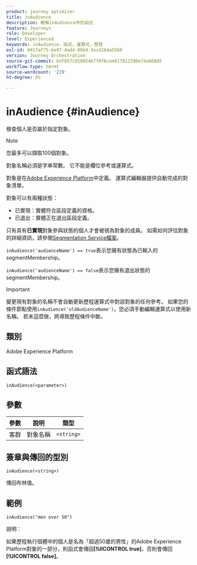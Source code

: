 ```yaml
---
product: journey optimizer
title: inAudience
description: 瞭解inAudience中的函式
feature: Journeys
role: Developer
level: Experienced
keywords: inAudience，函式，運算式，歷程
exl-id: 8417af75-6e97-4ad4-86b4-3ecd264a5560
version: Journey Orchestration
source-git-commit: bdf857c010854b7f0f6ce4817012398e74a068d5
workflow-type: tm+mt
source-wordcount: '229'
ht-degree: 5%

---
```


# inAudience {#inAudience}

檢查個人是否屬於指定對象。

>[!NOTE]
>
>您最多可以擷取100個對象。

對象名稱必須是字串常數。 它不能是欄位參考或運算式。

對象是在[Adobe Experience Platform](https://platform.adobe.com/audience/overview)中定義。 運算式編輯器提供自動完成的對象清單。

對象可以有兩種狀態：

* 已實現：實體符合區段定義的資格。
* 已退出：實體正在退出區段定義。

只有具有&#x200B;**已實現**&#x200B;對象參與狀態的個人才會被視為對象的成員。 如需如何評估對象的詳細資訊，請參閱[Segmentation Service檔案](https://experienceleague.adobe.com/docs/experience-platform/segmentation/tutorials/evaluate-a-segment.html#interpret-segment-results)。

`inAudience('audienceName') == true`表示您擁有狀態為已輸入的segmentMembership。

`inAudience('audienceName') == false`表示您擁有退出狀態的segmentMembership。


>[!IMPORTANT]
>
>變更現有對象的名稱不會自動更新歷程運算式中對該對象的任何參考。 如果您的條件節點使用`inAudience('oldAudienceName')`，您必須手動編輯運算式以使用新名稱。 若未這麼做，將導致歷程條件中斷。

## 類別

Adobe Experience Platform

## 函式語法

`inAudience(<parameter>)`

## 參數

| 參數 | 說明 | 類型 |
|--- |--- |--- |
| 客群 | 對象名稱 | `<string>` |

## 簽章與傳回的型別

`inAudience(<string>)`

傳回布林值。

## 範例

`inAudience("men over 50")`

說明：

如果歷程執行個體中的個人是名為「超過50歲的男性」的Adobe Experience Platform對象的一部分，則函式會傳回&#x200B;**[!UICONTROL true]**，否則會傳回&#x200B;**[!UICONTROL false]**。

